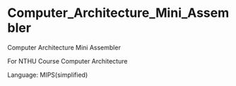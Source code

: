 # Computer_Architecture_Mini_Assembler

Computer Architecture Mini Assembler

For NTHU Course Computer Architecture

Language: MIPS(simplified)

